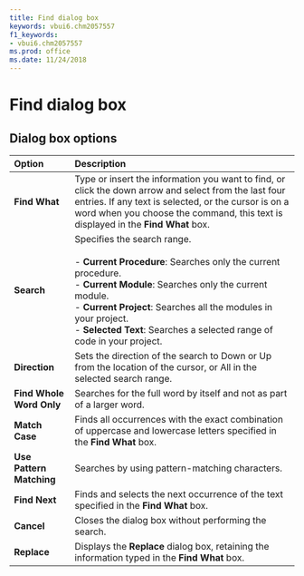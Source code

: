 ```yaml
---
title: Find dialog box
keywords: vbui6.chm2057557
f1_keywords:
- vbui6.chm2057557
ms.prod: office
ms.date: 11/24/2018
---
```



# Find dialog box


## Dialog box options

|Option |Description|
|:------|:----------|
|**Find What** |Type or insert the information you want to find, or click the down arrow and select from the last four entries. If any text is selected, or the cursor is on a word when you choose the command, this text is displayed in the **Find What** box.|
|**Search** |Specifies the search range.<br/><br/>- **Current Procedure**: Searches only the current procedure.<br/>- **Current Module**: Searches only the current module.<br/>- **Current Project**: Searches all the modules in your project.<br/>- **Selected Text**: Searches a selected range of code in your project.|
|**Direction**|Sets the direction of the search to Down or Up from the location of the cursor, or All in the selected search range.|
|**Find Whole Word Only**|Searches for the full word by itself and not as part of a larger word.|
|**Match Case**|Finds all occurrences with the exact combination of uppercase and lowercase letters specified in the **Find What** box.|
|**Use Pattern Matching**|Searches by using pattern-matching characters.|
|**Find Next**|Finds and selects the next occurrence of the text specified in the **Find What** box.|
|**Cancel**|Closes the dialog box without performing the search.|
|**Replace**|Displays the **Replace** dialog box, retaining the information typed in the **Find What** box.|